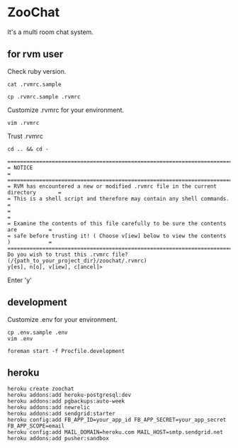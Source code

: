 # ZooChat

It's a multi room chat system.

## for rvm user

Check ruby version.

```
cat .rvmrc.sample
```

```
cp .rvmrc.sample .rvmrc
```

Customize .rvmrc for your environment.

```
vim .rvmrc
```

Trust .rvmrc

```
cd .. && cd -
```

```
====================================================================================
= NOTICE                                                                           =
====================================================================================
= RVM has encountered a new or modified .rvmrc file in the current directory       =
= This is a shell script and therefore may contain any shell commands.             =
=                                                                                  =
= Examine the contents of this file carefully to be sure the contents are          =
= safe before trusting it! ( Choose v[iew] below to view the contents )            =
====================================================================================
Do you wish to trust this .rvmrc file? (/{path_to_your_project_dir}/zoochat/.rvmrc)
y[es], n[o], v[iew], c[ancel]> 
```

Enter 'y'

## development

Customize .env for your environment.

```
cp .env.sample .env
vim .env
```

```
foreman start -f Procfile.development
```

## heroku

```
heroku create zoochat
heroku addons:add heroku-postgresql:dev
heroku addons:add pgbackups:auto-week
heroku addons:add newrelic
heroku addons:add sendgrid:starter
heroku config:add FB_APP_ID=your_app_id FB_APP_SECRET=your_app_secret FB_APP_SCOPE=email
heroku config:add MAIL_DOMAIN=heroku.com MAIL_HOST=smtp.sendgrid.net
heroku addons:add pusher:sandbox
```
